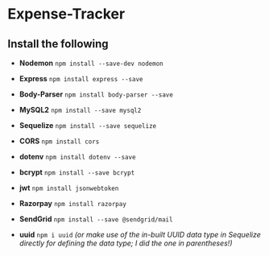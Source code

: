# Expense-Tracker

## Install the following

- **Nodemon** `npm install --save-dev nodemon`

- **Express** `npm install express --save`

- **Body-Parser** `npm install body-parser --save`

- **MySQL2** `npm install --save mysql2`

- **Sequelize** `npm install --save sequelize`

- **CORS** `npm install cors`

- **dotenv** `npm install dotenv --save`

- **bcrypt** `npm install --save bcrypt`

- **jwt** `npm install jsonwebtoken`

- **Razorpay** `npm install razorpay`

- **SendGrid** `npm install --save @sendgrid/mail`

- **uuid** `npm i uuid` *(or make use of the in-built UUID data type in Sequelize directly for defining the data type; I did the one in parentheses!)*